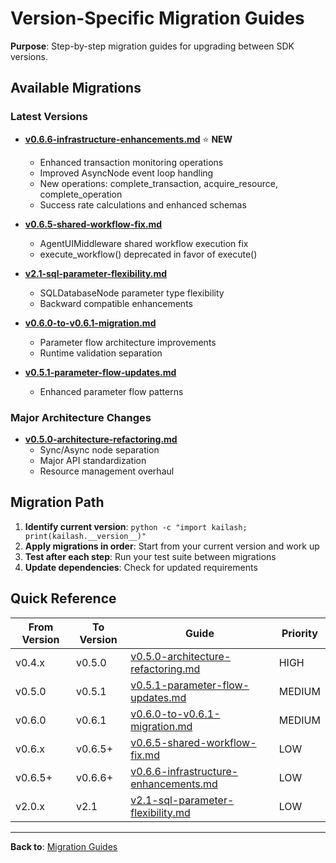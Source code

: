 # Version-Specific Migration Guides

**Purpose**: Step-by-step migration guides for upgrading between SDK versions.

## Available Migrations

### Latest Versions

- **[v0.6.6-infrastructure-enhancements.md](v0.6.6-infrastructure-enhancements.md)** ⭐ **NEW**
  - Enhanced transaction monitoring operations
  - Improved AsyncNode event loop handling
  - New operations: complete_transaction, acquire_resource, complete_operation
  - Success rate calculations and enhanced schemas

- **[v0.6.5-shared-workflow-fix.md](v0.6.5-shared-workflow-fix.md)**
  - AgentUIMiddleware shared workflow execution fix
  - execute_workflow() deprecated in favor of execute()

- **[v2.1-sql-parameter-flexibility.md](v2.1-sql-parameter-flexibility.md)**
  - SQLDatabaseNode parameter type flexibility
  - Backward compatible enhancements

- **[v0.6.0-to-v0.6.1-migration.md](v0.6.0-to-v0.6.1-migration.md)**
  - Parameter flow architecture improvements
  - Runtime validation separation

- **[v0.5.1-parameter-flow-updates.md](v0.5.1-parameter-flow-updates.md)**
  - Enhanced parameter flow patterns

### Major Architecture Changes

- **[v0.5.0-architecture-refactoring.md](v0.5.0-architecture-refactoring.md)**
  - Sync/Async node separation
  - Major API standardization
  - Resource management overhaul

## Migration Path

1. **Identify current version**: `python -c "import kailash; print(kailash.__version__)"`
2. **Apply migrations in order**: Start from your current version and work up
3. **Test after each step**: Run your test suite between migrations
4. **Update dependencies**: Check for updated requirements

## Quick Reference

| From Version | To Version | Guide | Priority |
|--------------|------------|-------|----------|
| v0.4.x | v0.5.0 | [v0.5.0-architecture-refactoring.md](v0.5.0-architecture-refactoring.md) | HIGH |
| v0.5.0 | v0.5.1 | [v0.5.1-parameter-flow-updates.md](v0.5.1-parameter-flow-updates.md) | MEDIUM |
| v0.6.0 | v0.6.1 | [v0.6.0-to-v0.6.1-migration.md](v0.6.0-to-v0.6.1-migration.md) | MEDIUM |
| v0.6.x | v0.6.5+ | [v0.6.5-shared-workflow-fix.md](v0.6.5-shared-workflow-fix.md) | LOW |
| v0.6.5+ | v0.6.6+ | [v0.6.6-infrastructure-enhancements.md](v0.6.6-infrastructure-enhancements.md) | LOW |
| v2.0.x | v2.1 | [v2.1-sql-parameter-flexibility.md](v2.1-sql-parameter-flexibility.md) | LOW |

---

**Back to**: [Migration Guides](../README.md)
